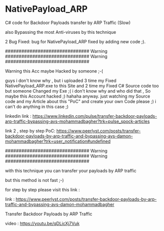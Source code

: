# NativePayload_ARP
C# code for Backdoor Payloads transfer by ARP Traffic (Slow)

also Bypassing the most Anti-viruses by this technique 

2 Bug Fixed: bug for NativePayload_ARP fixed by adding new code ;).

############################### Warning ############################### Warning ###############################

Warning this Acc maybe Hacked by someone ;-(

guys i don't know why , but i uploaded 3 time my Fixed NativePayload_ARP.exe to this Site and 2 time my Fixed C# Source code too
but someone Changed my Exe ;( i don't know why and who did that , So maybe this Account hacked ;) hahaha anyway.
just watching my Source code and my Article about this "PoC" and create your own Code please ;) i can't do anything in this case ;)

linkedin link : https://www.linkedin.com/pulse/transfer-backdoor-payloads-arp-traffic-bypassing-avs-mohammadbagher?trk=pulse_spock-articles

link 2 , step by step PoC: https://www.peerlyst.com/posts/transfer-backdoor-payloads-by-arp-traffic-and-bypassing-avs-damon-mohammadbagher?trk=user_notification#undefined

############################### Warning ############################### Warning ###############################

with this technique you can transfer your payloads by ARP traffic

but this method is not fast ;-)

for step by step please visit this link :

link : https://www.peerlyst.com/posts/transfer-backdoor-payloads-by-arp-traffic-and-bypassing-avs-damon-mohammadbagher

Transfer Backdoor Payloads by ARP Traffic

video : https://youtu.be/qDLicXj7Vuk
